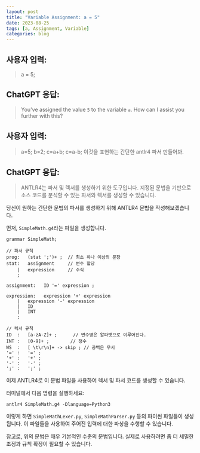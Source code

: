 ```yaml
---
layout: post
title: "Variable Assignment: a = 5"
date: 2023-08-25
tags: [a, Assignment, Variable]
categories: blog
---
```


## 사용자 입력:
> a = 5;

## ChatGPT 응답:
> You've assigned the value `5` to the variable `a`. How can I assist you further with this?

## 사용자 입력:
> a=5;
b=2;
c=a+b;
c=a-b;
이것을 표현하는 간단한 antlr4 파서 만들어봐.

## ChatGPT 응답:
> ANTLR4는 파서 및 렉서를 생성하기 위한 도구입니다. 지정된 문법을 기반으로 소스 코드를 분석할 수 있는 파서와 렉서를 생성할 수 있습니다.

당신이 원하는 간단한 문법의 파서를 생성하기 위해 ANTLR4 문법을 작성해보겠습니다.

먼저, `SimpleMath.g4`라는 파일을 생성합니다. 

```antlr
grammar SimpleMath;

// 파서 규칙
prog:   (stat ';')+ ;  // 최소 하나 이상의 문장
stat:   assignment     // 변수 할당
    |   expression     // 수식
    ;

assignment:   ID '=' expression ;

expression:   expression '+' expression
    |   expression '-' expression
    |   ID
    |   INT
    ;

// 렉서 규칙
ID  :   [a-zA-Z]+ ;      // 변수명은 알파벳으로 이루어진다.
INT :   [0-9]+ ;        // 정수
WS  :   [ \t\r\n]+ -> skip ; // 공백은 무시
'=' :   '=' ;
'+' :   '+' ;
'-' :   '-' ;
';' :   ';' ;
```

이제 ANTLR4로 이 문법 파일을 사용하여 렉서 및 파서 코드를 생성할 수 있습니다.

터미널에서 다음 명령을 실행하세요:

```
antlr4 SimpleMath.g4 -Dlanguage=Python3
```

이렇게 하면 `SimpleMathLexer.py`, `SimpleMathParser.py` 등의 파이썬 파일들이 생성됩니다. 이 파일들을 사용하여 주어진 입력에 대한 파싱을 수행할 수 있습니다.

참고로, 위의 문법은 매우 기본적인 수준의 문법입니다. 실제로 사용하려면 좀 더 세밀한 조정과 규칙 확장이 필요할 수 있습니다.

